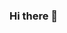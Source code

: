 ### Hi there 👋

<!--
**Yeminhtay11/Yeminhtay11** is a ✨ _special_ ✨ repository because its `README.md` (this file) appears on your GitHub profile.

Here are some ideas to get you started:

-
- 🌱 I’m currently learning satellite remote sensing analysis.
- - 🤗Collection of my studys
- - ⚡ Fun fact: ...
-->
